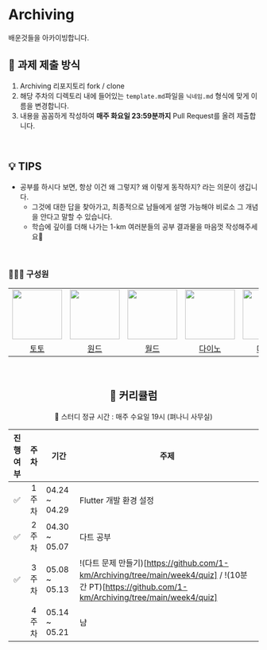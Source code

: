 # Archiving
배운것들을 아카이빙합니다.

## 📒 과제 제출 방식
1. Archiving 리포지토리 fork / clone
2. 해당 주차의 디렉토리 내에 들어있는 `template.md`파일을 `닉네임.md` 형식에 맞게 이름을 변경합니다.
3. 내용을 꼼꼼하게 작성하여 **매주 화요일 23:59분까지** Pull Request를 올려 제출합니다.

</br>

## 💡 TIPS
* 공부를 하시다 보면, 항상 이건 왜 그렇지? 왜 이렇게 동작하지? 라는 의문이 생깁니다.
    * 그것에 대한 답을 찾아가고, 최종적으로 남들에게 설명 가능해야 비로소 그 개념을 안다고 말할 수 있습니다.
    * 학습에 깊이를 더해 나가는 1-km 여러분들의 공부 결과물을 마음껏 작성해주세요🙂

</br>

### 👩‍👧‍👦 구성원

<center>
<table  width="100%">
  <tr>
    <td  align="center">
      <img  src="https://avatars.githubusercontent.com/urstory"  width="100px;"  alt=""/>
    </td>
    <td  align="center">
      <img  src="https://avatars.githubusercontent.com/wisdom08"  width="100px;"  alt=""/>
    </td>
    <td  align="center">
      <img  src="https://avatars.githubusercontent.com/segye"  width="100px;"  alt=""/>
    </td>
    <td  align="center">
      <img  src="https://avatars.githubusercontent.com/DainoJung"  width="100px;"  alt=""/>
    </td>
    <td  align="center">
      <img  src="https://avatars.githubusercontent.com/mirikwon427"  width="100px;"  alt=""/>
    </td>
  </tr>
  <tr>
    <td align="center">
        <a href="https://github.com/urstory">
            <div>토토</div>
        </a>
    </td>
    <td align="center">
        <a href="https://github.com/wisdom08">
            <div>원드</div>
        </a>
    </td>
    <td align="center">
        <a href="https://github.com/segye">
            <div>월드</div>
        </a>
    </td>
    <td align="center">
        <a href="https://github.com/DainoJung">
            <div>다이노</div>
        </a>
    </td>
    <td align="center">
        <a href="https://github.com/mirikwon427">
            <div>메이리</div>
        </a>
    </td>
  </tr>
</table>

</br>

## 📖 커리큘럼

👏 스터디 정규 시간 : 매주 수요일 19시 (펴나니 사무실)

| 진행 여부 |   주차   | 기간                    | 주제 |
|:-----:|:--------:|-----------------------|---|
|   ✅    |   1주차   | 04.24 ~ 04.29        | Flutter 개발 환경 설정 |
|   ✅   |   2주차   | 04.30 ~ 05.07         | 다트 공부 |
|   ✅  |   3주차   | 05.08 ~ 05.13          | !(다트 문제 만들기)[https://github.com/1-km/Archiving/tree/main/week4/quiz] / !(10분간 PT)[https://github.com/1-km/Archiving/tree/main/week4/quiz] |
|       |   4주차   | 05.14 ~ 05.21          | 냠 |
